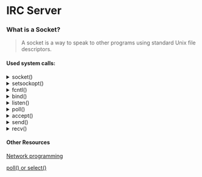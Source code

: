 # IRC Server

### What is a Socket?
> A socket is a way to speak to other programs using standard Unix file descriptors.

#### Used system calls:

<details><summary>socket()</summary>
<p>

The `socket()` function is used to create a new communication endpoint, called a socket, that can be used for network communication.

```int  socket(int domain, int type, int protocol);```

* `socket()` returns upon success a socket descriptor,  and -1  upon failure.

* `domain` Specifies the address family (protocol family) for the socket. In our case, we're gonna use **AF_INET**.

  * <span style="color: green">`AF_INET` is a constant that represents the address family (protocol family) used by the socket. It is an integer value to specify that the socket will use the IPv4 Internet protocols.</span>

* `type` Specifies the type of communication semantics that will be used on the socket. In our case we're gonna use **SOCK_STREAM**.

  * <span style="color: green">`SOCK_STREAM` is a constant that represents the type of communication semantics that will be used on the socket. It is an integer value to specify that the socket will use a reliable, sequenced, and full-duplex connection-based data transmission service.</span>

* `protocol` Specifies the specific protocol to be used with the socket. In our case we're gonna use **IPPROTO_TCP**, or 0 which which defaults to *IPPROTO_TCP*.
  * <span style="color: green">`IPPROTO_TCP` is a constant that represents the protocol number for the Transmission Control Protocol (TCP) that will be used by the socket. It is an integer value that specifies that the socket will use the TCP protocol. The **IPPROTO_TCP** constant is typically used with the AF_INET address family and the SOCK_STREAM socket type to create a TCP socket.</span>


</p>
</details>


<details><summary>setsockopt()</summary>
<p>

The `setsockopt()` function is used to set options on a socket. It allows the program to specify various socket options, such as enabling/disabling certain features or setting the value of various parameters.

```setsockopt(int socket, int level, int option_name, const void *option_value, socklen_t option_len);```

The function takes the following arguments:

* `socket`: The file descriptor of the socket on which to set the option.
  * <span style="color: green">Here we're gonna set options for the socket descriptor we got from `socket()`.</span>

* `level`: The protocol level at which the option resides. For example, SOL_SOCKET indicates that the option is at the socket API level.
  * <span style="color: green">`SOL_SOCKET` is short for "Socket Options Level - Socket". It's used to set socket options at the socket level.</span>

* `option_name`: The name of the option to set.
  * <span style="color: green">The `SO_REUSEADDR` option allows a socket to bind to a local address that is already in use by another socket. This is useful in situations where a server needs to restart or bind to the same address and port quickly after a connection is closed.</span>

* `option_value`: A pointer to the value to set for the option.

* `option_len`: The size in bytes of the option_value

</p>
</details>

<details><summary>fcntl()</summary>
<p>

The `fcntl()` provides control over descriptors.

```fcntl(int fildes, int cmd, ...)```

* `fildes`: a descriptor to be operated on by `cmd`.
  * <span style="color: green">takes our server sockfd.</span>

* `cmd`: Set descriptor status flags to `arg`(the third and last arg in our case).
  * <span style="color: green">`F_SETFL` Set descriptor status flags to `arg`.</span>

* `arg`: here we'll use the `O_NONBLOCK` flag.
  * <span style="color: green">`O_NONBLOCK`: Non-blocking I/O; if no data is available to a read/recv call, or if a write/send operation would block, the read/recv or write/send call returns -1 with the error `EAGAIN`.</span>

</p>
</details>

<details><summary>bind()</summary>
<p>

`bind()` assigns a name to an unnamed socket.  When a socket is created with `socket()` it exists in a name space (address family) but has no name
assigned.  _bind()_ requests that address be assigned to the socket.

```bind(int socket, const struct sockaddr *address, socklen_t address_len);```

* `socket`: server socketfd.

* `address`: A pointer to a `sockaddr` structure that specifies the local address to bind to the socket. The exact structure used depends on the address family of the socket.

  * We filled a sockaddr_in struct with the following:
  ```c++
  _address.sin_family = AF_INET;
  _address.sin_addr.s_addr = INADDR_ANY;
  _address.sin_port = htons(_port);
  ```
    * <span style="color: green">`address.sin_family = AF_INET` The sin_family member variable is set to the address family of the socket when the sockaddr_in structure is initialized. For IPv4 sockets, the value of sin_family should be set to AF_INET.</span>

    * <span style="color: green">`_address.sin_addr.s_addr = INADDR_ANY` When `INADDR_ANY` is used as the IP address, it tells the _bind()_ function to bind the socket to all available network interfaces on the local machine. This is useful when the exact IP address of the machine is not known or when the program needs to be able to accept connections on any available network interface.</span>

    * <span style="color: green">`_address.sin_port = htons(_port)` The sin_port member variable of the sockaddr_in structure specifies the port number of the socket address.</span>
    
[htons](https://www.tutorialspoint.com/unix_sockets/network_byte_orders.htm) resource.

[sockaddr_in](http://www.ccplusplus.com/2011/10/struct-sockaddrin.html) resource.

* `address_len`: The size of the sockaddr structure pointed to by the address argument.

</p>
</details>

<details><summary>listen()</summary>
<p>

[manual of listen](https://man7.org/linux/man-pages/man2/listen.2.html)

</p>
</details>

<details><summary>poll()</summary>
<p>

[manual of poll](https://man7.org/linux/man-pages/man2/poll.2.html)

</p>
</details>

<details><summary>accept()</summary>
<p>

[manual of accept](https://man7.org/linux/man-pages/man2/accept.2.html)

</p>
</details>

<details><summary>send()</summary>
<p>

[manual of send](https://man7.org/linux/man-pages/man2/send.2.html)

</p>
</details>

<details><summary>recv()</summary>
<p>

[manual of recv](https://man7.org/linux/man-pages/man2/recv.2.html)

</p>
</details>

#### Other Resources

[Network programming](https://beej.us/guide/bgnet/html/)

[poll() or select()](https://www.ibm.com/docs/en/i/7.4?topic=designs-using-poll-instead-select)
